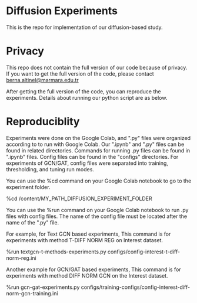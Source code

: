 # Diffusion Experiments
This is the repo for implementation of our diffusion-based study.

# Privacy

This repo does not contain the full version of our code because of privacy. If you want to get the full version of the code, please contact berna.altinel@marmara.edu.tr

After getting the full version of the code, you can reproduce the experiments. Details about running our python script are as below.

# Reproduciblity

Experiments were done on the Google Colab, and ".py" files were organized according to to run with Google Colab. Our ".ipynb" and ".py" files can be found in related directories. Commands for running .py files can be found in ".ipynb" files. Config files can be found in the "configs" directories. For experiments of GCN/GAT, config files were separated into training, thresholding, and tuning run modes.

You can use the %cd command on your Google Colab notebook to go to the experiment folder.

%cd /content/MY_PATH_DIFFUSION_EXPERIMENT_FOLDER

You can use the %run command on your Google Colab notebook to run .py files with config files. The name of the config file must be located after the name of the ".py" file.

For example, for Text GCN based experiments, This command is for experiments with method T-DIFF NORM REG on Interest dataset.  

%run textgcn-t-methods-experiments.py configs/config-interest-t-diff-norm-reg.ini

Another example for GCN/GAT based experiments, This command is for experiments with method DIFF NORM GCN on the Interest dataset. 

%run gcn-gat-experiments.py configs/training-configs/config-interest-diff-norm-gcn-training.ini
